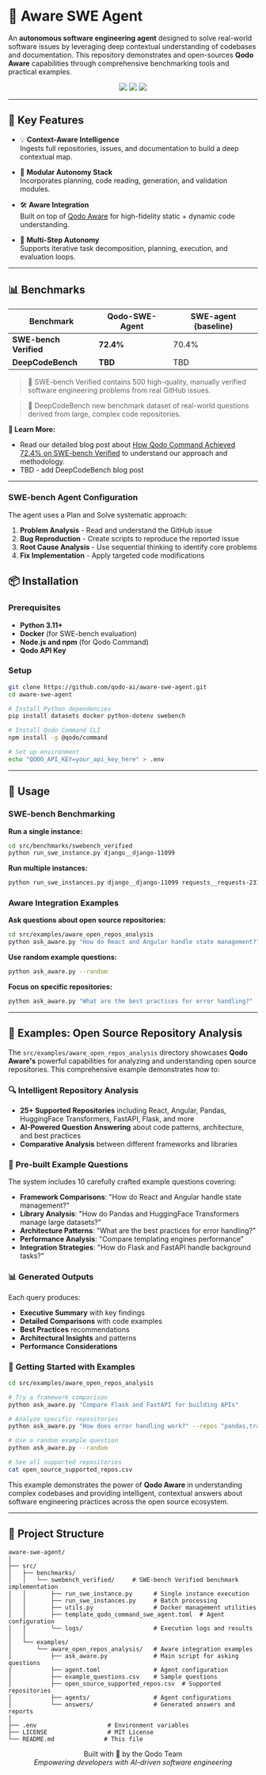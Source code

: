 # 🧠 Aware SWE Agent

An **autonomous software engineering agent** designed to solve real-world software issues by leveraging deep contextual understanding of codebases and documentation. This repository demonstrates and open-sources **Qodo Aware** capabilities through comprehensive benchmarking tools and practical examples.

<p align="center">
  <img src="https://img.shields.io/badge/Python-3.11+-green" />
  <img src="https://img.shields.io/github/license/qodo-ai/aware-swe-agent" />
  <img src="https://img.shields.io/badge/Qodo-Aware-orange" />
</p>

---

## 🚀 Key Features

- 💡 **Context-Aware Intelligence**  
  Ingests full repositories, issues, and documentation to build a deep contextual map.

- 🧩 **Modular Autonomy Stack**  
  Incorporates planning, code reading, generation, and validation modules.

- 🛠️ **Aware Integration**  
  Built on top of [Qodo Aware](https://aware.dev) for high-fidelity static + dynamic code understanding.

- 🔄 **Multi-Step Autonomy**  
  Supports iterative task decomposition, planning, execution, and evaluation loops.

---

## 📊 Benchmarks

| Benchmark              | Qodo-SWE-Agent | SWE-agent (baseline) | 
|------------------------|----------------|----------------------|
| **SWE-bench Verified** | **72.4%**      | 70.4%                | 
| **DeepCodeBench**      | **TBD**        | TBD                  |


> 📌 SWE-bench Verified contains 500 high-quality, manually verified software engineering problems from real GitHub issues.

> 📌 DeepCodeBench new benchmark dataset of real-world questions derived from large, complex code repositories.

**📖 Learn More:** 
- Read our detailed blog post about [How Qodo Command Achieved 72.4% on SWE-bench Verified](https://www.qodo.ai/blog/qodo-command-swe-bench-verified/) to understand our approach and methodology.
- TBD - add DeepCodeBench blog post 
---
### SWE-bench Agent Configuration

The agent uses a Plan and Solve systematic approach:
1. **Problem Analysis** - Read and understand the GitHub issue
2. **Bug Reproduction** - Create scripts to reproduce the reported issue
3. **Root Cause Analysis** - Use sequential thinking to identify core problems
4. **Fix Implementation** - Apply targeted code modifications


## 📦 Installation

### Prerequisites

- **Python 3.11+**
- **Docker** (for SWE-bench evaluation)
- **Node.js and npm** (for Qodo Command)
- **Qodo API Key**

### Setup

```bash
git clone https://github.com/qodo-ai/aware-swe-agent.git
cd aware-swe-agent

# Install Python dependencies
pip install datasets docker python-dotenv swebench

# Install Qodo Command CLI
npm install -g @qodo/command

# Set up environment
echo "QODO_API_KEY=your_api_key_here" > .env
```

---

## 🧪 Usage

### SWE-bench Benchmarking

**Run a single instance:**
```bash
cd src/benchmarks/swebench_verified
python run_swe_instance.py django__django-11099
```

**Run multiple instances:**
```bash
python run_swe_instances.py django__django-11099 requests__requests-2317 --max_concurrency 2
```

### Aware Integration Examples

**Ask questions about open source repositories:**
```bash
cd src/examples/aware_open_repos_analysis
python ask_aware.py "How do React and Angular handle state management?"
```

**Use random example questions:**
```bash
python ask_aware.py --random
```

**Focus on specific repositories:**
```bash
python ask_aware.py "What are the best practices for error handling?" --repos "pandas,transformers"
```

---

## 🎯 Examples: Open Source Repository Analysis

The `src/examples/aware_open_repos_analysis` directory showcases **Qodo Aware's** powerful capabilities for analyzing and understanding open source repositories. This comprehensive example demonstrates how to:

### 🔍 **Intelligent Repository Analysis**
- **25+ Supported Repositories** including React, Angular, Pandas, HuggingFace Transformers, FastAPI, Flask, and more
- **AI-Powered Question Answering** about code patterns, architecture, and best practices
- **Comparative Analysis** between different frameworks and libraries

### 📝 **Pre-built Example Questions**
The system includes 10 carefully crafted example questions covering:
- **Framework Comparisons**: "How do React and Angular handle state management?"
- **Library Analysis**: "How do Pandas and HuggingFace Transformers manage large datasets?"
- **Architecture Patterns**: "What are the best practices for error handling?"
- **Performance Analysis**: "Compare templating engines performance"
- **Integration Strategies**: "How do Flask and FastAPI handle background tasks?"

### 📊 **Generated Outputs**
Each query produces:
- **Executive Summary** with key findings
- **Detailed Comparisons** with code examples
- **Best Practices** recommendations
- **Architectural Insights** and patterns
- **Performance Considerations**

### 🚀 **Getting Started with Examples**
```bash
cd src/examples/aware_open_repos_analysis

# Try a framework comparison
python ask_aware.py "Compare Flask and FastAPI for building APIs"

# Analyze specific repositories
python ask_aware.py "How does error handling work?" --repos "pandas,transformers"

# Use a random example question
python ask_aware.py --random

# See all supported repositories
cat open_source_supported_repos.csv
```

This example demonstrates the power of **Qodo Aware** in understanding complex codebases and providing intelligent, contextual answers about software engineering practices across the open source ecosystem.

---

## 📁 Project Structure

```
aware-swe-agent/
│
├── src/
│   ├── benchmarks/
│   │   └── swebench_verified/     # SWE-bench Verified benchmark implementation
│   │       ├── run_swe_instance.py      # Single instance execution
│   │       ├── run_swe_instances.py     # Batch processing
│   │       ├── utils.py                 # Docker management utilities
│   │       ├── template_qodo_command_swe_agent.toml  # Agent configuration
│   │       └── logs/                    # Execution logs and results
│   │
│   └── examples/
│       └── aware_open_repos_analysis/   # Aware integration examples
│           ├── ask_aware.py             # Main script for asking questions
│           ├── agent.toml               # Agent configuration
│           ├── example_questions.csv    # Sample questions
│           ├── open_source_supported_repos.csv  # Supported repositories
│           ├── agents/                  # Agent configurations
│           └── answers/                 # Generated answers and reports
│
├── .env                    # Environment variables
├── LICENSE                 # MIT License
└── README.md              # This file
```




<p align="center">
  Built with 💚 by the Qodo Team<br>
  <em>Empowering developers with AI-driven software engineering</em>
</p>
